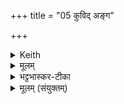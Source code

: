 +++
title = "05 कुविद् अङ्ग"

+++


<details><summary>Keith</summary>

What then? As men who have barley  
Reap the barley in order, removing it,  
Hither bring the food of those  
Who have not gone to the reverential cutting of the straw.
</details>

<details><summary>मूलम्</summary>

कु॒विद॒ङ्ग यव॑मन्तो॒ यव॑ञ्चि॒द्यथा॒ दान्त्य॑नुपू॒र्वव्ँवि॒यूय॑ ।   
इ॒हेहै॑षाङ्कृणुत॒ भोज॑नानि॒ ये ब॒र्हिषो॒ नमो॑वृक्ति॒न्न ज॒ग्मुः  ॥
</details>

<details><summary>भट्टभास्कर-टीका</summary>

**कुविद्** इति बहु-प्रसिद्धानुवादे । अङ्गेत्यप्रातिलोम्ये बहुप्रसिद्धमेतत् सर्वानुकूलमिति द्योतयतः । किम्पुनस्तत् ? आह - **यवमन्तः** बहुयवाः । यवग्रहणेन यवितव्या यव-मुद्ग-व्रीहि-गोधूमादयो धान्यविशेषा गृह्यन्ते । भूम्नि मतुप् । 'यथा चित्' इति द्वे अप्युपमानार्थे, एकानेकोपमेयत्वादुपमायाः । यवमिति जातावेकवचनम् ।  
अयमर्थः -  
यथा यवादि-बहुधान्यवन्तो यवादीन् सहोत्पद्यमानान् **अनुपूर्वं** परिपाट्या **वियूय** पृथक्कृत्य **दान्ति** पृथक्त्वेन स्थापयन्ति, परस्परं काण्डपलालादिभ्यो वा । दा प्लवने, आदादिकः ।  
**यवमन्तो** यवं यथा तुषकणादिभ्यः पृथक्कृत्य तानि शोधयन्ति ।  
दैप् शोधने, भौवादिकः, 'बहुलं छन्दसि' इति शपो लुक् ।  
तथा यूयम् अपि **इहेह** एषां **भोजनानि कृणुत** अस्वादुभूतं तुषादिकं पृथक्कृत्य  
भोजनानि भोक्तव्यानि स्वादूनि **कृणुत** उत्पाद्य धारयत ।  
इहेहेति वीप्सा ।  
सर्वत्र स्थानेस्थाने गृहेगृहे लोकेलोके वा । 'अनुदात्तं च' इति द्वितीयस्य निघातः ।  
**वियूयेति** यौतेर्ल्यपि छान्दसो दीर्घः । उक्तमेषां भोजनानि कृणुतेति, केषामित्याह - ये बर्हिषो यज्ञस्य **नमोवृक्तिं** नमस्कारनाशनं सान्नस्य[साङ्गस्य]नाशनं **न जमुर्** न गताः ये यज्ञस्य नमस्कारादिकं न नाशयन्ति अस्माकमुपकारिणः तेषां कृणुत । ये पुनर्नाशयन्ति ते त्वनेन विनाश्यन्ताम् । यथोक्तं 'नमोवृक्तिमेवैषां वृङ्क्ते' इति । नमश्शब्दे ऊर्यादिगतित्वात् 'तादौ च निति' इति प्रकृतिस्वरत्वम् ॥
</details>

<details><summary>मूलम् (संयुक्तम्)</summary>

आ॒श्वि॒नन्धू॒म्रमा ल॑भते सारस्व॒तम्मे॒षमै॒न्द्रमृ॑ष॒भमै॒न्द्रमेका॑दशकपाल॒न्निर्व॑पति सावि॒त्रन्द्वाद॑शकपालव्ँवारु॒णन्दश॑कपाल॒ꣳ॒ सोम॑प्रतीकाᳶ पितरस्तृप्णुत॒ वड॑बा॒ दक्षि॑णा ॥
</details>
